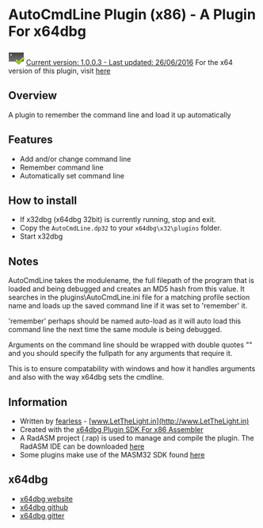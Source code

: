 # AutoCmdLine Plugin (x86) - A Plugin For x64dbg

![](https://github.com/mrfearless/AutoCmdLine-Plugin-x86/blob/master/images/AutoCmdLine.png) [Current version: 1.0.0.3 - Last updated: 26/06/2016](https://github.com/mrfearless/AutoCmdLine-x86/releases/latest) For the x64 version of this plugin, visit [here](https://github.com/mrfearless/AutoCmdLine-Plugin-x64)

## Overview

A plugin to remember the command line and load it up automatically

## Features

* Add and/or change command line
* Remember command line
* Automatically set command line  

## How to install

* If x32dbg (x64dbg 32bit) is currently running, stop and exit.
* Copy the `AutoCmdLine.dp32` to your `x64dbg\x32\plugins` folder.
* Start x32dbg

## Notes

AutoCmdLine takes the modulename, the full filepath of the program that is loaded and being debugged and creates an MD5 hash from this value.
It searches in the plugins\AutoCmdLine.ini file for a matching profile section name and loads up the saved command line if it was set to 'remember' it.

'remember' perhaps should be named auto-load as it will auto load this command line the next time the same module is being debugged.

Arguments on the command line should be wrapped with double quotes "" and you should specify the fullpath for any arguments that require it.

This is to ensure compatability with windows and how it handles arguments and also with the way x64dbg sets the cmdline. 

## Information

* Written by [fearless](https://github.com/mrfearless)  - [www.LetTheLight.in](http://www.LetTheLight.in)
* Created with the [x64dbg Plugin SDK For x86 Assembler](https://github.com/mrfearless/x64dbg-Plugin-SDK-For-x86-Assembler)
* A RadASM project (.rap) is used to manage and compile the plugin. The RadASM IDE can be downloaded [here](http://www.softpedia.com/get/Programming/File-Editors/RadASM.shtml)
* Some plugins make use of the MASM32 SDK found [here](http://www.masm32.com/masmdl.htm)

## x64dbg
* [x64dbg website](http://x64dbg.com)
* [x64dbg github](https://github.com/x64dbg/x64dbg)
* [x64dbg gitter](https://gitter.im/x64dbg/x64dbg)